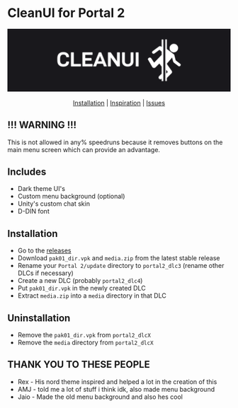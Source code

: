 # CleanUI for Portal 2
<div align=center>
<img src="./otherassets/logo_ish_thingy.png" alt="logo kinda thing" width="800"/>

[Installation](https://github.com/MrSlimeDiamond/p2-cleanui#installation) | [Inspiration](https://gamebanana.com/mods/22973) | [Issues](https://github.com/MrSlimeDiamond/p2-cleanui/issues)

</div>

## !!! WARNING !!!
This is not allowed in any% speedruns because it removes buttons on the main menu screen which can provide an advantage.

## Includes
* Dark theme UI's
* Custom menu background (optional)
* Unity's custom chat skin
* D-DIN font

## Installation
* Go to the [releases](https://github.com/MrSlimeDiamond/p2-cleanui/releases)
* Download `pak01_dir.vpk` and `media.zip` from the latest stable release
* Rename your `Portal 2/update` directory to `portal2_dlc3` (rename other DLCs if necessary)
* Create a new DLC (probably `portal2_dlc4`)
* Put `pak01_dir.vpk` in the newly created DLC
* Extract `media.zip` into a `media` directory in that DLC

## Uninstallation
* Remove the `pak01_dir.vpk` from `portal2_dlcX`
* Remove the `media` directory from `portal2_dlcX`

## THANK YOU TO THESE PEOPLE
* Rex - His nord theme inspired and helped a lot in the creation of this
* AMJ - told me a lot of stuff i think idk, also made menu background
* Jaio - Made the old menu background and also hes cool
